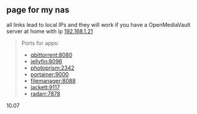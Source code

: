 ## page for my nas
all links lead to local IPs and they will work if you have a OpenMediaVault server at home with ip [192.168.1.21](http://192.168.1.21)

>Ports for apps:
>* [qbittorrent:8080](http://192.168.1.21:8080)
>* [jellyfin:8096](http://192.168.1.21:8096)
>* [photoprism:2342](http://192.168.1.21:2342)
>* [portainer:9000](http://192.168.1.21:9000)
>* [filemanager:8088](http://192.168.1.21:8088)
>* [jackett:9117](http://192.168.1.21:9117)
>* [radarr:7878](http://192.168.1.21:7878)


10.07
